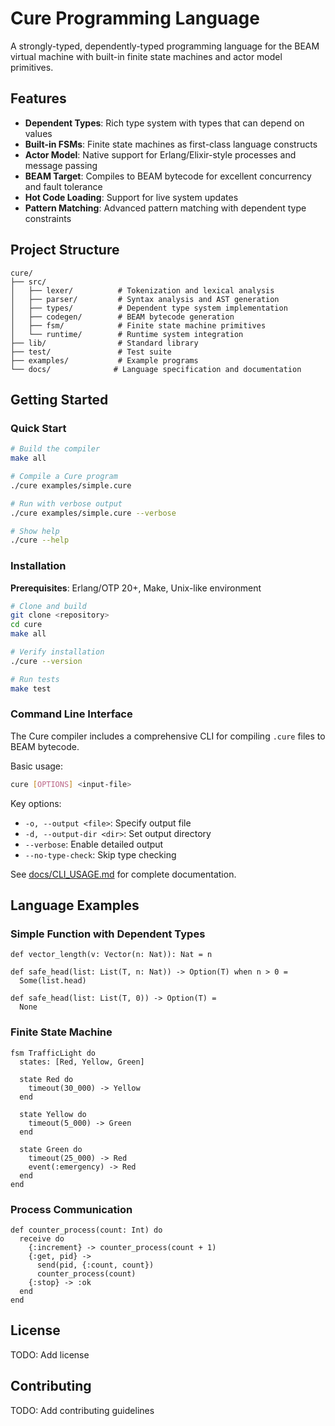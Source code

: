 # Cure Programming Language

A strongly-typed, dependently-typed programming language for the BEAM virtual machine with built-in finite state machines and actor model primitives.

## Features

- **Dependent Types**: Rich type system with types that can depend on values
- **Built-in FSMs**: Finite state machines as first-class language constructs
- **Actor Model**: Native support for Erlang/Elixir-style processes and message passing
- **BEAM Target**: Compiles to BEAM bytecode for excellent concurrency and fault tolerance
- **Hot Code Loading**: Support for live system updates
- **Pattern Matching**: Advanced pattern matching with dependent type constraints

## Project Structure

```
cure/
├── src/
│   ├── lexer/          # Tokenization and lexical analysis
│   ├── parser/         # Syntax analysis and AST generation
│   ├── types/          # Dependent type system implementation
│   ├── codegen/        # BEAM bytecode generation
│   ├── fsm/            # Finite state machine primitives
│   └── runtime/        # Runtime system integration
├── lib/                # Standard library
├── test/               # Test suite
├── examples/           # Example programs
└── docs/              # Language specification and documentation
```

## Getting Started

### Quick Start
```bash
# Build the compiler
make all

# Compile a Cure program
./cure examples/simple.cure

# Run with verbose output
./cure examples/simple.cure --verbose

# Show help
./cure --help
```

### Installation
**Prerequisites**: Erlang/OTP 20+, Make, Unix-like environment

```bash
# Clone and build
git clone <repository>
cd cure
make all

# Verify installation
./cure --version

# Run tests
make test
```

### Command Line Interface
The Cure compiler includes a comprehensive CLI for compiling `.cure` files to BEAM bytecode.

Basic usage:
```bash
cure [OPTIONS] <input-file>
```

Key options:
- `-o, --output <file>`: Specify output file
- `-d, --output-dir <dir>`: Set output directory
- `--verbose`: Enable detailed output
- `--no-type-check`: Skip type checking

See [docs/CLI_USAGE.md](docs/CLI_USAGE.md) for complete documentation.

## Language Examples

### Simple Function with Dependent Types
```cure
def vector_length(v: Vector(n: Nat)): Nat = n

def safe_head(list: List(T, n: Nat)) -> Option(T) when n > 0 = 
  Some(list.head)

def safe_head(list: List(T, 0)) -> Option(T) = 
  None
```

### Finite State Machine
```cure
fsm TrafficLight do
  states: [Red, Yellow, Green]
  
  state Red do
    timeout(30_000) -> Yellow
  end
  
  state Yellow do
    timeout(5_000) -> Green
  end
  
  state Green do
    timeout(25_000) -> Red
    event(:emergency) -> Red
  end
end
```

### Process Communication
```cure
def counter_process(count: Int) do
  receive do
    {:increment} -> counter_process(count + 1)
    {:get, pid} -> 
      send(pid, {:count, count})
      counter_process(count)
    {:stop} -> :ok
  end
end
```

## License

TODO: Add license

## Contributing

TODO: Add contributing guidelines